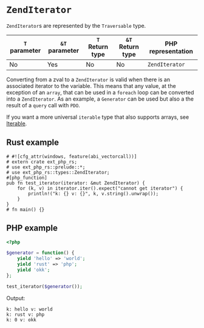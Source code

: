 # `ZendIterator`

`ZendIterator`s are represented by the `Traversable` type.

| `T` parameter | `&T` parameter | `T` Return type | `&T` Return type | PHP representation |
|---------------| -------------- |-----------------| ---------------- | ------------------ |
| No            | Yes            | No              | No               | `ZendIterator`    |

Converting from a zval to a `ZendIterator` is valid when there is an associated iterator to 
the variable. This means that any value, at the exception of an `array`, that can be used in 
a `foreach` loop can be converted into a `ZendIterator`. As an example, a `Generator` can be
used but also a the result of a `query` call with `PDO`.

If you want a more universal `iterable` type that also supports arrays, see [Iterable](./iterable.md).  

## Rust example

```rust,no_run
# #![cfg_attr(windows, feature(abi_vectorcall))]
# extern crate ext_php_rs;
# use ext_php_rs::prelude::*;
# use ext_php_rs::types::ZendIterator;
#[php_function]
pub fn test_iterator(iterator: &mut ZendIterator) {
    for (k, v) in iterator.iter().expect("cannot get iterator") {
        println!("k: {} v: {}", k, v.string().unwrap());
    }
}
# fn main() {}
```

## PHP example

```php
<?php

$generator = function() {
    yield 'hello' => 'world';
    yield 'rust' => 'php';
    yield 'okk';
};

test_iterator($generator());
```

Output:

```text
k: hello v: world
k: rust v: php
k: 0 v: okk
```
